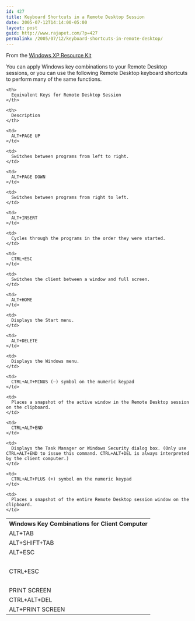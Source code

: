 ```yaml
---
id: 427
title: Keyboard Shortcuts in a Remote Desktop Session
date: 2005-07-12T14:14:00-05:00
layout: post
guid: http://www.rajapet.com/?p=427
permalink: /2005/07/12/keyboard-shortcuts-in-remote-desktop/
---
```

From the [Windows XP Resource Kit](http://www.microsoft.com/resources/documentation/Windows/XP/all/reskit/en-us/Default.asp?url=/resources/documentation/Windows/XP/all/reskit/en-us/pree_rem_qsva.asp "Windows XP Resource Kit - Remote Desktop ")

You can apply Windows key combinations to your Remote Desktop sessions, or you can use the following Remote Desktop keyboard shortcuts to perform many of the same functions.



<table width="100%">
  </p> 
  
  <tr>
    <th>
      Windows Key Combinations for Client Computer
    </th>
    
    <th>
      Equivalent Keys for Remote Desktop Session
    </th>
    
    <th>
      Description
    </th>
  </tr>
  
  <tr>
    <td>
      ALT+TAB
    </td>
    
    <td>
      ALT+PAGE UP
    </td>
    
    <td>
      Switches between programs from left to right.
    </td>
  </tr>
  
  <tr>
    <td>
      ALT+SHIFT+TAB
    </td>
    
    <td>
      ALT+PAGE DOWN
    </td>
    
    <td>
      Switches between programs from right to left.
    </td>
  </tr>
  
  <tr>
    <td>
      ALT+ESC
    </td>
    
    <td>
      ALT+INSERT
    </td>
    
    <td>
      Cycles through the programs in the order they were started.
    </td>
  </tr>
  
  <tr>
    <td>
       
    </td>
    
    <td>
      CTRL+ESC
    </td>
    
    <td>
      Switches the client between a window and full screen.
    </td>
  </tr>
  
  <tr>
    <td>
      CTRL+ESC
    </td>
    
    <td>
      ALT+HOME
    </td>
    
    <td>
      Displays the Start menu.
    </td>
  </tr>
  
  <tr>
    <td>
       
    </td>
    
    <td>
      ALT+DELETE
    </td>
    
    <td>
      Displays the Windows menu.
    </td>
  </tr>
  
  <tr>
    <td>
      PRINT SCREEN
    </td>
    
    <td>
      CTRL+ALT+MINUS (–) symbol on the numeric keypad
    </td>
    
    <td>
      Places a snapshot of the active window in the Remote Desktop session on the clipboard.
    </td>
  </tr>
  
  <tr>
    <td>
      CTRL+ALT+DEL
    </td>
    
    <td>
      CTRL+ALT+END
    </td>
    
    <td>
      Displays the Task Manager or Windows Security dialog box. (Only use CTRL+ALT+END to issue this command. CTRL+ALT+DEL is always interpreted by the client computer.)
    </td>
  </tr>
  
  <tr>
    <td>
      ALT+PRINT SCREEN
    </td>
    
    <td>
      CTRL+ALT+PLUS (+) symbol on the numeric keypad
    </td>
    
    <td>
      Places a snapshot of the entire Remote Desktop session window on the clipboard.
    </td>
  </tr>
</table>